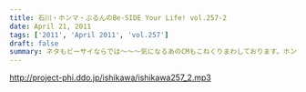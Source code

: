 ```yaml
---
title: 石川・ホンマ・ぶるんのBe-SIDE Your Life! vol.257-2
date: April 21, 2011
tags: ['2011', 'April 2011', 'vol.257']
draft: false
summary: ネタもビーサイならでは～～～気になるあのCMもこねくりまわしております。ホンマさんはちゃんと、フリップを目の前に差し出しておりますので。NAMAE
---
```


http://project-phi.ddo.jp/ishikawa/ishikawa257_2.mp3